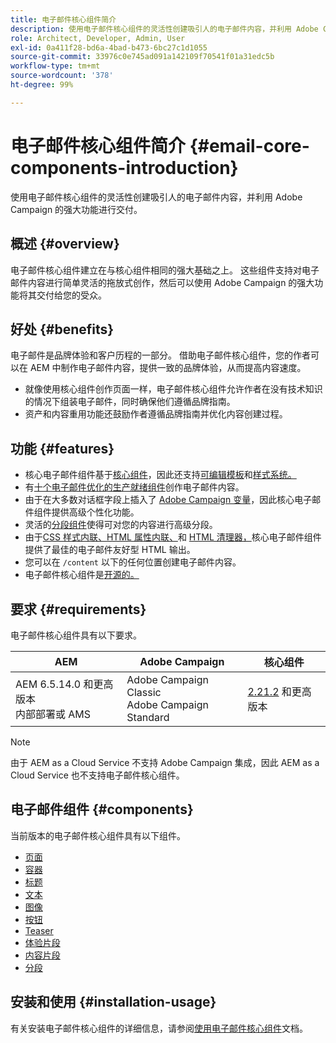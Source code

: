 ```yaml
---
title: 电子邮件核心组件简介
description: 使用电子邮件核心组件的灵活性创建吸引人的电子邮件内容，并利用 Adobe Campaign 的强大功能进行交付。
role: Architect, Developer, Admin, User
exl-id: 0a411f28-bd6a-4bad-b473-6bc27c1d1055
source-git-commit: 33976c0e745ad091a142109f70541f01a31edc5b
workflow-type: tm+mt
source-wordcount: '378'
ht-degree: 99%

---
```



# 电子邮件核心组件简介 {#email-core-components-introduction}

使用电子邮件核心组件的灵活性创建吸引人的电子邮件内容，并利用 Adobe Campaign 的强大功能进行交付。

## 概述 {#overview}

电子邮件核心组件建立在与核心组件相同的强大基础之上。 这些组件支持对电子邮件内容进行简单灵活的拖放式创作，然后可以使用 Adobe Campaign 的强大功能将其交付给您的受众。

## 好处 {#benefits}

电子邮件是品牌体验和客户历程的一部分。 借助电子邮件核心组件，您的作者可以在 AEM 中制作电子邮件内容，提供一致的品牌体验，从而提高内容速度。

* 就像使用核心组件创作页面一样，电子邮件核心组件允许作者在没有技术知识的情况下组装电子邮件，同时确保他们遵循品牌指南。
* 资产和内容重用功能还鼓励作者遵循品牌指南并优化内容创建过程。

## 功能 {#features}

* 核心电子邮件组件基于[核心组件](/help/introduction.md)，因此还支持[可编辑模板](https://experienceleague.adobe.com/docs/experience-manager-cloud-service/sites/authoring/features/templates.html?lang=zh-Hans)和[样式系统。](https://experienceleague.adobe.com/docs/experience-manager-cloud-service/content/sites/authoring/features/style-system.html?lang=zh-Hans)
* 有[十个电子邮件优化的生产就绪组件](#components)创作电子邮件内容。
* 由于在大多数对话框字段上插入了 [Adobe Campaign 变量](campaign-variables.md)，因此核心电子邮件组件提供高级个性化功能。
* 灵活的[分段组件](/help/email/components/segmentation.md)使得可对您的内容进行高级分段。
* 由于[CSS 样式内联、](https://github.com/adobe/aem-core-email-components/wiki/CSS-Styles-Inliner:-Technical-documentation)[HTML 属性内联、](https://github.com/adobe/aem-core-email-components/wiki/HTML-Inliner)和 [HTML 清理器，](https://github.com/adobe/aem-core-email-components/wiki/HTML-Sanitizing)核心电子邮件组件提供了最佳的电子邮件友好型 HTML 输出。
* 您可以在 `/content` 以下的任何位置创建电子邮件内容。
* 电子邮件核心组件是[开源的。](https://github.com/adobe/aem-core-email-components)

## 要求 {#requirements}

电子邮件核心组件具有以下要求。

| AEM | Adobe Campaign | 核心组件 |
|---|---|---|
| AEM 6.5.14.0 和更高版本<br>内部部署或 AMS | Adobe Campaign Classic<br>Adobe Campaign Standard | [2.21.2](/help/versions.md) 和更高版本 |

>[!NOTE]
>
>由于 AEM as a Cloud Service 不支持 Adobe Campaign 集成，因此 AEM as a Cloud Service 也不支持电子邮件核心组件。

## 电子邮件组件 {#components}

当前版本的电子邮件核心组件具有以下组件。

* [页面](components/page.md)
* [容器](components/container.md)
* [标题](components/title.md)
* [文本](components/text.md)
* [图像](components/image.md)
* [按钮](components/button.md)
* [Teaser](components/teaser.md)
* [体验片段](components/experience-fragment.md)
* [内容片段](components/content-fragment.md)
* [分段](components/segmentation.md)

## 安装和使用 {#installation-usage}

有关安装电子邮件核心组件的详细信息，请参阅[使用电子邮件核心组件](using.md)文档。
